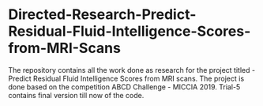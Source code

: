 # Directed-Research-Predict-Residual-Fluid-Intelligence-Scores-from-MRI-Scans
The repository contains all the work done as research for the project titled - Predict Residual Fluid Intelligence Scores from MRI scans. The project is done based on the competition ABCD Challenge - MICCIA 2019.
Trial-5 contains final version till now of the code.
